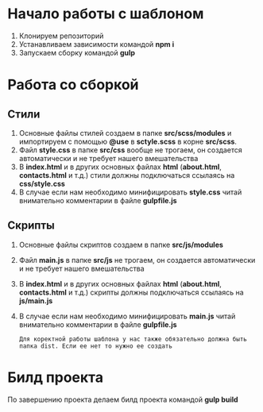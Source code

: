 # Начало работы с шаблоном

1. Клонируем репозиторий
2. Устанавливаем зависимости командой **npm i**
3. Запускаем сборку командой **gulp**

# Работа со сборкой

## Стили

1. Основные файлы стилей создаем в папке **src/scss/modules** и импортируем с помощью **@use** в **sctyle.scss** в корне **src/scss**.
2. Файл **style.css** в папке **src/css** вообще не трогаем, он создается автоматически и не требует нашего вмешательства
3. В **index.html** и в других основных файлах **html** (**about.html**, **contacts.html** и т.д.) стили должны подключаться ссылаясь на **css/style.css**
4. В случае если нам необходимо минифицировать **style.css** читай внимательно комментарии в файле **gulpfile.js**

## Скрипты

1.  Основные файлы скриптов создаем в папке **src/js/modules**
2.  Файл **main.js** в папке **src/js** не трогаем, он создается автоматически и не требует нашего вмешательства
3.  В **index.html** и в других основных файлах **html** (**about.html**, **contacts.html** и т.д.) скрипты должны подключаться ссылаясь на **js/main.js**
4.  В случае если нам необходимо минифицировать **main.js** читай внимательно комментарии в файле **gulpfile.js**

        Для коректной работы шаблона у нас также обязательно должна быть папка dist. Если ее нет то нужно ее создать

# Билд проекта

По завершению проекта делаем билд проекта командой **gulp build**
